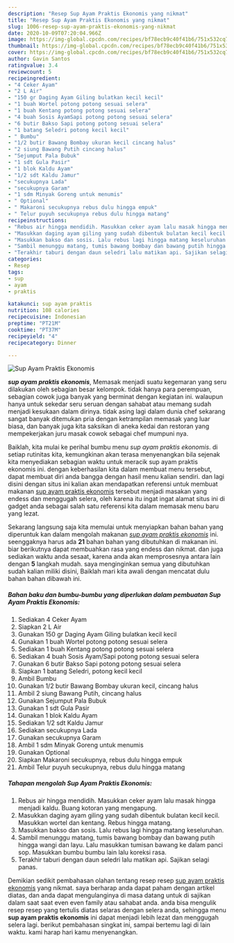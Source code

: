 ```yaml
---
description: "Resep Sup Ayam Praktis Ekonomis yang nikmat"
title: "Resep Sup Ayam Praktis Ekonomis yang nikmat"
slug: 1006-resep-sup-ayam-praktis-ekonomis-yang-nikmat
date: 2020-10-09T07:20:04.966Z
image: https://img-global.cpcdn.com/recipes/bf78ecb9c40f41b6/751x532cq70/sup-ayam-praktis-ekonomis-foto-resep-utama.jpg
thumbnail: https://img-global.cpcdn.com/recipes/bf78ecb9c40f41b6/751x532cq70/sup-ayam-praktis-ekonomis-foto-resep-utama.jpg
cover: https://img-global.cpcdn.com/recipes/bf78ecb9c40f41b6/751x532cq70/sup-ayam-praktis-ekonomis-foto-resep-utama.jpg
author: Gavin Santos
ratingvalue: 3.4
reviewcount: 5
recipeingredient:
- "4 Ceker Ayam"
- "2 L Air"
- "150 gr Daging Ayam Giling bulatkan kecil kecil"
- "1 buah Wortel potong potong sesuai selera"
- "1 buah Kentang potong potong sesuai selera"
- "4 buah Sosis AyamSapi potong potong sesuai selera"
- "6 butir Bakso Sapi potong potong sesuai selera"
- "1 batang Seledri potong kecil kecil"
- " Bumbu"
- "1/2 butir Bawang Bombay ukuran kecil cincang halus"
- "2 siung Bawang Putih cincang halus"
- "Sejumput Pala Bubuk"
- "1 sdt Gula Pasir"
- "1 blok Kaldu Ayam"
- "1/2 sdt Kaldu Jamur"
- "secukupnya Lada"
- "secukupnya Garam"
- "1 sdm Minyak Goreng untuk menumis"
- " Optional"
- " Makaroni secukupnya rebus dulu hingga empuk"
- " Telur puyuh secukupnya rebus dulu hingga matang"
recipeinstructions:
- "Rebus air hingga mendidih. Masukkan ceker ayam lalu masak hingga menjadi kaldu. Buang kotoran yang mengapung."
- "Masukkan daging ayam giling yang sudah dibentuk bulatan kecil kecil. Masukkan wortel dan kentang. Rebus hingga matang."
- "Masukkan bakso dan sosis. Lalu rebus lagi hingga matang keseluruhan."
- "Sambil menunggu matang, tumis bawang bombay dan bawang putih hingga wangi dan layu. Lalu masukkan tumisan bawang ke dalam panci sop. Masukkan bumbu bumbu lain lalu koreksi rasa."
- "Terakhir taburi dengan daun seledri lalu matikan api. Sajikan selagi panas."
categories:
- Resep
tags:
- sup
- ayam
- praktis

katakunci: sup ayam praktis 
nutrition: 108 calories
recipecuisine: Indonesian
preptime: "PT21M"
cooktime: "PT37M"
recipeyield: "4"
recipecategory: Dinner

---
```



![Sup Ayam Praktis Ekonomis](https://img-global.cpcdn.com/recipes/bf78ecb9c40f41b6/751x532cq70/sup-ayam-praktis-ekonomis-foto-resep-utama.jpg)

<b><i>sup ayam praktis ekonomis</i></b>, Memasak menjadi suatu kegemaran yang seru dilakukan oleh sebagian besar kelompok. tidak hanya para perempuan, sebagian cowok juga banyak yang berminat dengan kegiatan ini. walaupun hanya untuk sekedar seru seruan dengan sahabat atau memang sudah menjadi kesukaan dalam dirinya. tidak asing lagi dalam dunia chef sekarang sangat banyak ditemukan pria dengan ketrampilan memasak yang luar biasa, dan banyak juga kita saksikan di aneka kedai dan restoran yang mempekerjakan juru masak cowok sebagai chef mumpuni nya.



Baiklah, kita mulai ke perihal bumbu menu <i>sup ayam praktis ekonomis</i>. di setiap rutinitas kita, kemungkinan akan terasa menyenangkan bila sejenak kita menyediakan sebagian waktu untuk meracik sup ayam praktis ekonomis ini. dengan keberhasilan kita dalam membuat menu tersebut, dapat membuat diri anda bangga dengan hasil menu kalian sendiri. dan lagi disini dengan situs ini kalian akan mendapatkan referensi untuk membuat makanan <u>sup ayam praktis ekonomis</u> tersebut menjadi masakan yang endess dan menggugah selera, oleh karena itu ingat ingat alamat situs ini di gadget anda sebagai salah satu referensi kita dalam memasak menu baru yang lezat.


Sekarang langsung saja kita memulai untuk menyiapkan bahan bahan yang diperuntuk kan dalam mengolah makanan <u><i>sup ayam praktis ekonomis</i></u> ini. seenggaknya harus ada <b>21</b> bahan bahan yang dibutuhkan di makanan ini. biar berikutnya dapat membuahkan rasa yang endess dan nikmat. dan juga sediakan waktu anda sesaat, karena anda akan memprosesnya antara lain dengan <b>5</b> langkah mudah. saya menginginkan semua yang dibutuhkan sudah kalian miliki disini, Baiklah mari kita awali dengan mencatat dulu bahan bahan dibawah ini.

<!--inarticleads1-->

##### Bahan baku dan bumbu-bumbu yang diperlukan dalam pembuatan Sup Ayam Praktis Ekonomis:

1. Sediakan 4 Ceker Ayam
1. Siapkan 2 L Air
1. Gunakan 150 gr Daging Ayam Giling bulatkan kecil kecil
1. Gunakan 1 buah Wortel potong potong sesuai selera
1. Sediakan 1 buah Kentang potong potong sesuai selera
1. Sediakan 4 buah Sosis Ayam/Sapi potong potong sesuai selera
1. Gunakan 6 butir Bakso Sapi potong potong sesuai selera
1. Siapkan 1 batang Seledri, potong kecil kecil
1. Ambil  Bumbu
1. Gunakan 1/2 butir Bawang Bombay ukuran kecil, cincang halus
1. Ambil 2 siung Bawang Putih, cincang halus
1. Gunakan Sejumput Pala Bubuk
1. Gunakan 1 sdt Gula Pasir
1. Gunakan 1 blok Kaldu Ayam
1. Sediakan 1/2 sdt Kaldu Jamur
1. Sediakan secukupnya Lada
1. Gunakan secukupnya Garam
1. Ambil 1 sdm Minyak Goreng untuk menumis
1. Gunakan  Optional
1. Siapkan  Makaroni secukupnya, rebus dulu hingga empuk
1. Ambil  Telur puyuh secukupnya, rebus dulu hingga matang




<!--inarticleads2-->

##### Tahapan mengolah Sup Ayam Praktis Ekonomis:

1. Rebus air hingga mendidih. Masukkan ceker ayam lalu masak hingga menjadi kaldu. Buang kotoran yang mengapung.
1. Masukkan daging ayam giling yang sudah dibentuk bulatan kecil kecil. Masukkan wortel dan kentang. Rebus hingga matang.
1. Masukkan bakso dan sosis. Lalu rebus lagi hingga matang keseluruhan.
1. Sambil menunggu matang, tumis bawang bombay dan bawang putih hingga wangi dan layu. Lalu masukkan tumisan bawang ke dalam panci sop. Masukkan bumbu bumbu lain lalu koreksi rasa.
1. Terakhir taburi dengan daun seledri lalu matikan api. Sajikan selagi panas.




Demikian sedikit pembahasan olahan tentang resep resep <u>sup ayam praktis ekonomis</u> yang nikmat. saya berharap anda dapat paham dengan artikel diatas, dan anda dapat mengulanginya di masa datang untuk di sajikan dalam saat saat even even family atau sahabat anda. anda bisa mengulik resep resep yang tertulis diatas selaras dengan selera anda, sehingga menu <b>sup ayam praktis ekonomis</b> ini dapat menjadi lebih lezat dan menggugah selera lagi. berikut pembahasan singkat ini, sampai bertemu lagi di lain waktu. kami harap hari kamu menyenangkan.
